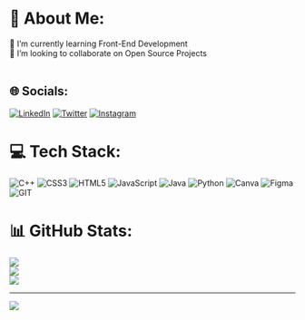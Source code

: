  # 💫 About Me:
🌱 I’m currently learning Front-End Development  <br>👯 I’m looking to collaborate on Open Source Projects<br><br>


## 🌐 Socials:
[![LinkedIn](https://img.shields.io/badge/LinkedIn-%230077B5.svg?logo=linkedin&logoColor=white)](https://linkedin.com/in/abhishek7-s) [![Twitter](https://img.shields.io/badge/Twitter-%231DA1F2.svg?logo=Twitter&logoColor=white)](https://twitter.com/abhishek7_s) [![Instagram](https://img.shields.io/badge/Instagram-%23E4405F.svg?logo=Instagram&logoColor=white)](https://instagram.com/abhishek7_s)

# 💻 Tech Stack:
![C++](https://img.shields.io/badge/c++-%2300599C.svg?style=for-the-badge&logo=c%2B%2B&logoColor=white) ![CSS3](https://img.shields.io/badge/css3-%231572B6.svg?style=for-the-badge&logo=css3&logoColor=white) ![HTML5](https://img.shields.io/badge/html5-%23E34F26.svg?style=for-the-badge&logo=html5&logoColor=white) ![JavaScript](https://img.shields.io/badge/javascript-%23323330.svg?style=for-the-badge&logo=javascript&logoColor=%23F7DF1E) ![Java](https://img.shields.io/badge/java-%23ED8B00.svg?style=for-the-badge&logo=openjdk&logoColor=white) ![Python](https://img.shields.io/badge/python-3670A0?style=for-the-badge&logo=python&logoColor=ffdd54) ![Canva](https://img.shields.io/badge/Canva-%2300C4CC.svg?style=for-the-badge&logo=Canva&logoColor=white) ![Figma](https://img.shields.io/badge/figma-%23F24E1E.svg?style=for-the-badge&logo=figma&logoColor=white) ![GIT](https://img.shields.io/badge/Git-fc6d26?style=for-the-badge&logo=git&logoColor=white)
# 📊 GitHub Stats:
![](https://github-readme-stats.vercel.app/api?username=abhishek7-s&theme=vue-dark&hide_border=true&include_all_commits=true&count_private=true)<br/>
![](https://github-readme-streak-stats.herokuapp.com/?user=abhishek7-s&theme=vue-dark&hide_border=true)<br/>
![](https://github-readme-stats.vercel.app/api/top-langs/?username=abhishek7-s&theme=vue-dark&hide_border=true&include_all_commits=true&count_private=true&layout=compact)

---
[![](https://visitcount.itsvg.in/api?id=abhishek7-s&icon=5&color=6)](https://visitcount.itsvg.in)
